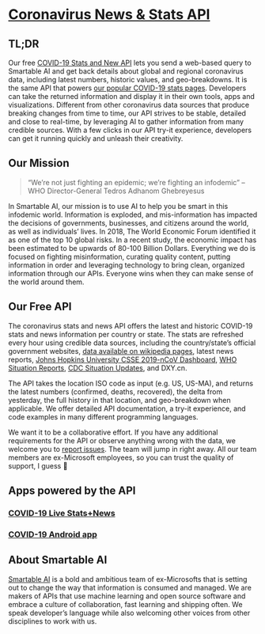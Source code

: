# [Coronavirus News & Stats API](https://rapidapi.com/SmartableAI/api/coronavirus-smartable)

## TL;DR

Our free [COVID-19 Stats and New API](https://rapidapi.com/SmartableAI/api/coronavirus-smartable) lets you send a web-based query to Smartable AI and get back details about global and regional coronavirus data, including latest numbers, historic values, and geo-breakdowns. It is the same API that powers [our popular COVID-19 stats pages](https://smartable.ai/apps/coronavirus/). Developers can take the returned information and display it in their own tools, apps and visualizations. Different from other coronavirus data sources that produce breaking changes from time to time, our API strives to be stable, detailed and close to real-time, by leveraging AI to gather information from many credible sources. With a few clicks in our API try-it experience, developers can get it running quickly and unleash their creativity.

## Our Mission

> “We’re not just fighting an epidemic; we’re fighting an infodemic”
>  – WHO Director-General Tedros Adhanom Ghebreyesus

In Smartable AI, our mission is to use AI to help you be smart in this infodemic world. Information is exploded, and mis-information has impacted the decisions of governments, businesses, and citizens around the world, as well as individuals’ lives. In 2018, The World Economic Forum identified it as one of the top 10 global risks. In a recent study, the economic impact has been estimated to be upwards of 80-100 Billion Dollars. Everything we do is focused on fighting misinformation, curating quality content, putting information in order and leveraging technology to bring clean, organized information through our APIs. Everyone wins when they can make sense of the world around them. 

## Our Free API

The coronavirus stats and news API offers the latest and historic COVID-19 stats and news information per country or state. The stats are refreshed every hour using credible data sources, including the country/state’s official government websites, [data available on wikipedia pages](https://en.wikipedia.org/wiki/2019%E2%80%9320_coronavirus_pandemic), latest news reports, [Johns Hopkins University CSSE 2019-nCoV Dashboard](https://systems.jhu.edu/research/public-health/ncov/), [WHO Situation Reports](https://www.who.int/emergencies/diseases/novel-coronavirus-2019/situation-reports), [CDC Situation Updates](https://www.cdc.gov/coronavirus/2019-ncov/index.html), and DXY.cn.

The API takes the location ISO code as input (e.g. US, US-MA), and returns the latest numbers (confirmed, deaths, recovered), the delta from yesterday, the full history in that location, and geo-breakdown when applicable.  We offer detailed API documentation, a try-it experience, and code examples in many different programming languages.

We want it to be a collaborative effort.  If you have any additional requirements for the API or observe anything wrong with the data, we welcome you to [report issues](https://github.com/SmartableAI/developer-program/issues).  The team will jump in right away.  All our team members are ex-Microsoft employees, so you can trust the quality of support, I guess 🙂

## Apps powered by the API

### [COVID-19 Live Stats+News](https://smartable.ai/apps/coronavirus/)
### [COVID-19 Android app](https://smartable.ai/apps/coronavirus/android)

## About Smartable AI

[Smartable AI](https://smartable.ai) is a bold and ambitious team of ex-Microsofts that is setting out to change the way that information is consumed and managed. We are makers of APIs that use machine learning and open source software  and embrace a culture of collaboration, fast learning and shipping often. We speak developer’s language while also welcoming other voices from other disciplines to work with us. 
